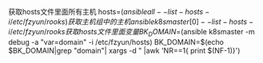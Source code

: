获取hosts文件里面所有主机
hosts=$(ansible all  --list-hosts -i  /etc/fzyun/rooks)
获取主机组中的主机
ansible k8smaster[0]  --list-hosts -i  /etc/fzyun/rooks
获取hosts文件里面变量
BK_DOMAIN=$(ansible k8smaster  -m debug -a "var=domain"  -i  /etc/fzyun/hosts)
BK_DOMAIN=$(echo $BK_DOMAIN|grep "domain"| xargs -d \" |awk  'NR==1{ print $(NF-1)}')
